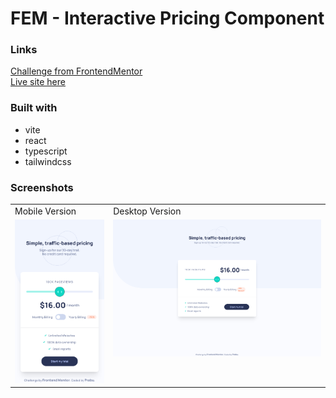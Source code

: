 # FEM - Interactive Pricing Component

### Links

[Challenge from FrontendMentor](https://www.frontendmentor.io/challenges/interactive-pricing-component-t0m8PIyY8)\
[Live site here](https://mgksp-fem-interactive-pricing-component.netlify.app/)

### Built with

- vite
- react
- typescript
- tailwindcss

### Screenshots

<table>
  <tr>
    <td>Mobile Version</td>
    <td>Desktop Version</td>
  </tr>
  <tr valign="top">
    <td><img src="./screenshots/mobile.png" alt="mobile version" /></td>
    <td><img src="./screenshots/desktop.png" alt="desktop version" /></td>
  </tr>
</table>
